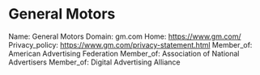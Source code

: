 
# General Motors

Name: General Motors
Domain: gm.com
Home: https://www.gm.com/
Privacy_policy: https://www.gm.com/privacy-statement.html
Member_of: American Advertising Federation
Member_of: Association of National Advertisers
Member_of: Digital Advertising Alliance
